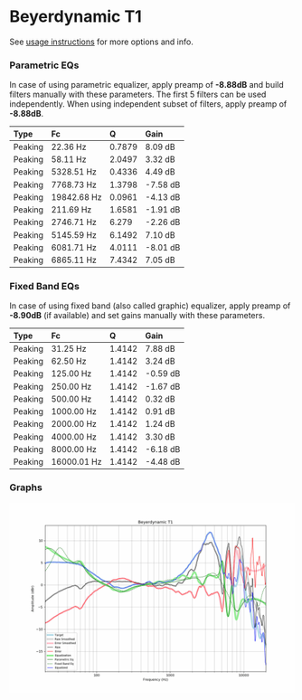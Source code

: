 # Beyerdynamic T1
See [usage instructions](https://github.com/jaakkopasanen/AutoEq#usage) for more options and info.

### Parametric EQs
In case of using parametric equalizer, apply preamp of **-8.88dB** and build filters manually
with these parameters. The first 5 filters can be used independently.
When using independent subset of filters, apply preamp of **-8.88dB**.

| Type    | Fc          |      Q | Gain     |
|:--------|:------------|:-------|:---------|
| Peaking | 22.36 Hz    | 0.7879 | 8.09 dB  |
| Peaking | 58.11 Hz    | 2.0497 | 3.32 dB  |
| Peaking | 5328.51 Hz  | 0.4336 | 4.49 dB  |
| Peaking | 7768.73 Hz  | 1.3798 | -7.58 dB |
| Peaking | 19842.68 Hz | 0.0961 | -4.13 dB |
| Peaking | 211.69 Hz   | 1.6581 | -1.91 dB |
| Peaking | 2746.71 Hz  | 6.279  | -2.26 dB |
| Peaking | 5145.59 Hz  | 6.1492 | 7.10 dB  |
| Peaking | 6081.71 Hz  | 4.0111 | -8.01 dB |
| Peaking | 6865.11 Hz  | 7.4342 | 7.05 dB  |

### Fixed Band EQs
In case of using fixed band (also called graphic) equalizer, apply preamp of **-8.90dB**
(if available) and set gains manually with these parameters.

| Type    | Fc          |      Q | Gain     |
|:--------|:------------|:-------|:---------|
| Peaking | 31.25 Hz    | 1.4142 | 7.88 dB  |
| Peaking | 62.50 Hz    | 1.4142 | 3.24 dB  |
| Peaking | 125.00 Hz   | 1.4142 | -0.59 dB |
| Peaking | 250.00 Hz   | 1.4142 | -1.67 dB |
| Peaking | 500.00 Hz   | 1.4142 | 0.32 dB  |
| Peaking | 1000.00 Hz  | 1.4142 | 0.91 dB  |
| Peaking | 2000.00 Hz  | 1.4142 | 1.24 dB  |
| Peaking | 4000.00 Hz  | 1.4142 | 3.30 dB  |
| Peaking | 8000.00 Hz  | 1.4142 | -6.18 dB |
| Peaking | 16000.01 Hz | 1.4142 | -4.48 dB |

### Graphs
![](./Beyerdynamic%20T1.png)
